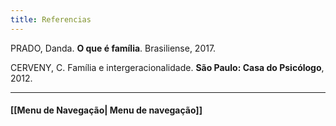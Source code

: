 ```yaml
---
title: Referencias
---
```


PRADO, Danda. **O que é família**. Brasiliense, 2017.

CERVENY, C. Família e intergeracionalidade. **São Paulo: Casa do Psicólogo**, 2012.


----------------------

#### [[Menu de Navegação| Menu de navegação]]